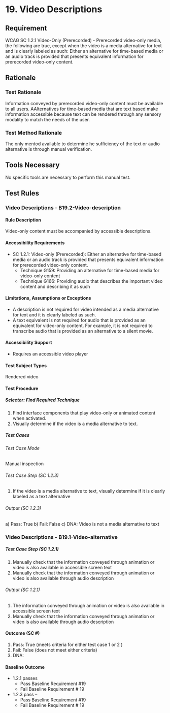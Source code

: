 # 19. Video Descriptions
## Requirement
WCAG SC 1.2.1 Video-Only (Prerecorded) - Prerecorded video-only media, the following are true, except when the video is a media alternative for text and is clearly labeled as such: Either an alternative for time-based media or an audio track is provided that presents equivalent information for prerecorded video-only content.

## Rationale
### Test Rationale
Information conveyed by prerecorded video-only content must be available to all users. AAlternatives for time-based media that are text based make information accessible because text can be rendered through any sensory modality to match the needs of the user.

### Test Method Rationale
The only mentod available to determine he sufficiency of the text or audio alternative is through manual verification.  

## Tools Necessary
No specific tools are necessary to perform this manual test. 

## Test Rules

### Video Descriptions - B19.2-Video-description
#### Rule Description 
Video-only content must be accompanied by accessible descriptions.

#### Accessibility Requirements
* SC 1.2.1: Video-only (Prerecorded): Either an alternative for time-based media or an audio track is provided that presents equivalent information for prerecorded video-only content.
   * Technique G159: Providing an alternative for time-based media for video-only content 
   * Technique G166: Providing audio that describes the important video content and describing it as such
   
#### Limitations, Assumptions or Exceptions
* A description is not required for video intended as a media alternative for text and it is clearly labeled as such. 
* A text equivalent is not required for audio that is provided as an equivalent for video-only content. For example, it is not required to transcribe audio that is provided as an alternative to a silent movie.

#### Accessibility Support
* Requires an accessible video player

#### Test Subject Types 
Rendered video

#### Test Procedure
##### Selector: Find Required Technique 
1. Find interface components that play video-only or animated content when activated.
2. Visually determine if the video is a media alternative to text. 

##### Test Cases
###### Test Case Mode
Manual inspection 

###### Test Case Step (SC 1.2.3)
1)	If the video is a media alternative to text, visually determine if it is clearly labeled as a text alternative

###### Output (SC 1.2.3)
a)	Pass: True
b)	Fail: False 
c)	DNA: Video is not a media alternative to text  

### Video Descriptions - B19.1-Video-alternative

##### Test Case Step (SC 1.2.1)
1)	Manually check that the information conveyed through animation or video is also available in accessible screen text 
2)	Manually check that the information conveyed through animation or video is also available through audio description

###### Output (SC 1.2.1)
1)	The information  conveyed through animation or video is also available in accessible screen text 
2)	Manually check that the information conveyed through animation or video is also available through audio description

#### Outcome (SC #)
1.	Pass: True (meets criteria for either test case 1 or 2 )
2.	Fail: False (does not meet either criteria) 
3.	DNA: 

#### Baseline Outcome
* 1.2.1 passes 
    * Pass Baseline Requirement #19
    * Fail Baseline Requirement # 19
* 1.2.3 pass – 
    * Pass Baseline Requirement #19
    * Fail Baseline Requirement # 19
